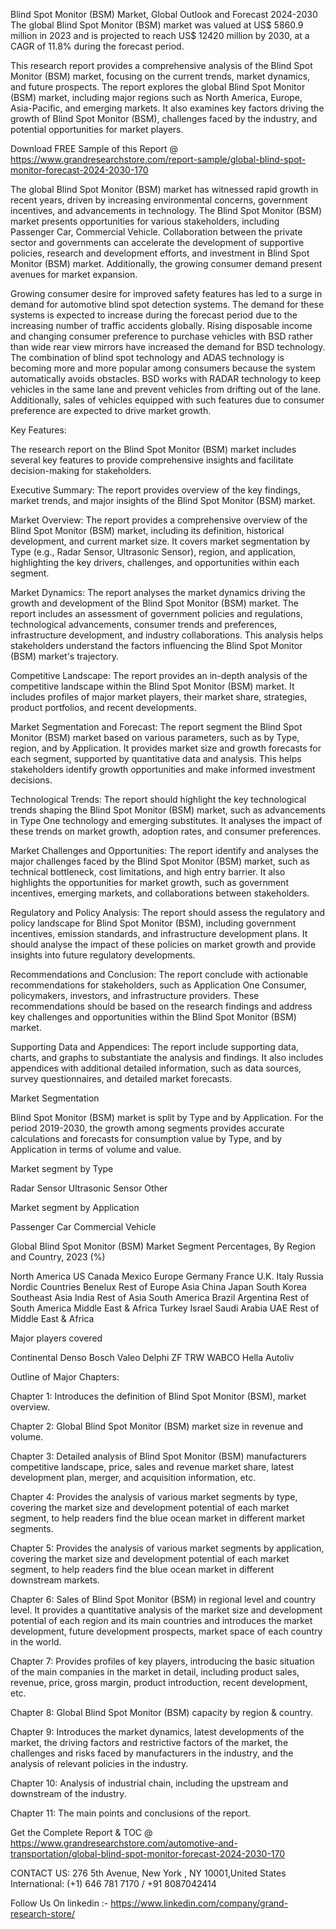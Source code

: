 Blind Spot Monitor (BSM) Market, Global Outlook and Forecast 2024-2030
The global Blind Spot Monitor (BSM) market was valued at US$ 5860.9 million in 2023 and is projected to reach US$ 12420 million by 2030, at a CAGR of 11.8% during the forecast period.

This research report provides a comprehensive analysis of the Blind Spot Monitor (BSM) market, focusing on the current trends, market dynamics, and future prospects. The report explores the global Blind Spot Monitor (BSM) market, including major regions such as North America, Europe, Asia-Pacific, and emerging markets. It also examines key factors driving the growth of Blind Spot Monitor (BSM), challenges faced by the industry, and potential opportunities for market players.

Download FREE Sample of this Report @ https://www.grandresearchstore.com/report-sample/global-blind-spot-monitor-forecast-2024-2030-170

The global Blind Spot Monitor (BSM) market has witnessed rapid growth in recent years, driven by increasing environmental concerns, government incentives, and advancements in technology. The Blind Spot Monitor (BSM) market presents opportunities for various stakeholders, including Passenger Car, Commercial Vehicle. Collaboration between the private sector and governments can accelerate the development of supportive policies, research and development efforts, and investment in Blind Spot Monitor (BSM) market. Additionally, the growing consumer demand present avenues for market expansion.

Growing consumer desire for improved safety features has led to a surge in demand for automotive blind spot detection systems. The demand for these systems is expected to increase during the forecast period due to the increasing number of traffic accidents globally. Rising disposable income and changing consumer preference to purchase vehicles with BSD rather than wide rear view mirrors have increased the demand for BSD technology. The combination of blind spot technology and ADAS technology is becoming more and more popular among consumers because the system automatically avoids obstacles. BSD works with RADAR technology to keep vehicles in the same lane and prevent vehicles from drifting out of the lane. Additionally, sales of vehicles equipped with such features due to consumer preference are expected to drive market growth.

Key Features:

The research report on the Blind Spot Monitor (BSM) market includes several key features to provide comprehensive insights and facilitate decision-making for stakeholders.

Executive Summary: The report provides overview of the key findings, market trends, and major insights of the Blind Spot Monitor (BSM) market.

Market Overview: The report provides a comprehensive overview of the Blind Spot Monitor (BSM) market, including its definition, historical development, and current market size. It covers market segmentation by Type (e.g., Radar Sensor, Ultrasonic Sensor), region, and application, highlighting the key drivers, challenges, and opportunities within each segment.

Market Dynamics: The report analyses the market dynamics driving the growth and development of the Blind Spot Monitor (BSM) market. The report includes an assessment of government policies and regulations, technological advancements, consumer trends and preferences, infrastructure development, and industry collaborations. This analysis helps stakeholders understand the factors influencing the Blind Spot Monitor (BSM) market's trajectory.

Competitive Landscape: The report provides an in-depth analysis of the competitive landscape within the Blind Spot Monitor (BSM) market. It includes profiles of major market players, their market share, strategies, product portfolios, and recent developments.

Market Segmentation and Forecast: The report segment the Blind Spot Monitor (BSM) market based on various parameters, such as by Type, region, and by Application. It provides market size and growth forecasts for each segment, supported by quantitative data and analysis. This helps stakeholders identify growth opportunities and make informed investment decisions.

Technological Trends: The report should highlight the key technological trends shaping the Blind Spot Monitor (BSM) market, such as advancements in Type One technology and emerging substitutes. It analyses the impact of these trends on market growth, adoption rates, and consumer preferences.

Market Challenges and Opportunities: The report identify and analyses the major challenges faced by the Blind Spot Monitor (BSM) market, such as technical bottleneck, cost limitations, and high entry barrier. It also highlights the opportunities for market growth, such as government incentives, emerging markets, and collaborations between stakeholders.

Regulatory and Policy Analysis: The report should assess the regulatory and policy landscape for Blind Spot Monitor (BSM), including government incentives, emission standards, and infrastructure development plans. It should analyse the impact of these policies on market growth and provide insights into future regulatory developments.

Recommendations and Conclusion: The report conclude with actionable recommendations for stakeholders, such as Application One Consumer, policymakers, investors, and infrastructure providers. These recommendations should be based on the research findings and address key challenges and opportunities within the Blind Spot Monitor (BSM) market.

Supporting Data and Appendices: The report include supporting data, charts, and graphs to substantiate the analysis and findings. It also includes appendices with additional detailed information, such as data sources, survey questionnaires, and detailed market forecasts.

Market Segmentation

Blind Spot Monitor (BSM) market is split by Type and by Application. For the period 2019-2030, the growth among segments provides accurate calculations and forecasts for consumption value by Type, and by Application in terms of volume and value.

Market segment by Type

Radar Sensor
Ultrasonic Sensor
Other

Market segment by Application

Passenger Car
Commercial Vehicle

Global Blind Spot Monitor (BSM) Market Segment Percentages, By Region and Country, 2023 (%)

North America
US
Canada
Mexico
Europe
Germany
France
U.K.
Italy
Russia
Nordic Countries
Benelux
Rest of Europe
Asia
China
Japan
South Korea
Southeast Asia
India
Rest of Asia
South America
Brazil
Argentina
Rest of South America
Middle East & Africa
Turkey
Israel
Saudi Arabia
UAE
Rest of Middle East & Africa

Major players covered

Continental
Denso
Bosch
Valeo
Delphi
ZF TRW
WABCO
Hella
Autoliv

Outline of Major Chapters:

Chapter 1: Introduces the definition of Blind Spot Monitor (BSM), market overview.

Chapter 2: Global Blind Spot Monitor (BSM) market size in revenue and volume.

Chapter 3: Detailed analysis of Blind Spot Monitor (BSM) manufacturers competitive landscape, price, sales and revenue market share, latest development plan, merger, and acquisition information, etc.

Chapter 4: Provides the analysis of various market segments by type, covering the market size and development potential of each market segment, to help readers find the blue ocean market in different market segments.

Chapter 5: Provides the analysis of various market segments by application, covering the market size and development potential of each market segment, to help readers find the blue ocean market in different downstream markets.

Chapter 6: Sales of Blind Spot Monitor (BSM) in regional level and country level. It provides a quantitative analysis of the market size and development potential of each region and its main countries and introduces the market development, future development prospects, market space of each country in the world.

Chapter 7: Provides profiles of key players, introducing the basic situation of the main companies in the market in detail, including product sales, revenue, price, gross margin, product introduction, recent development, etc.

Chapter 8: Global Blind Spot Monitor (BSM) capacity by region & country.

Chapter 9: Introduces the market dynamics, latest developments of the market, the driving factors and restrictive factors of the market, the challenges and risks faced by manufacturers in the industry, and the analysis of relevant policies in the industry.

Chapter 10: Analysis of industrial chain, including the upstream and downstream of the industry.

Chapter 11: The main points and conclusions of the report.

Get the Complete Report & TOC @ https://www.grandresearchstore.com/automotive-and-transportation/global-blind-spot-monitor-forecast-2024-2030-170

CONTACT US:
276 5th Avenue, New York , NY 10001,United States
International: (+1) 646 781 7170 / +91 8087042414

Follow Us On linkedin :- https://www.linkedin.com/company/grand-research-store/

